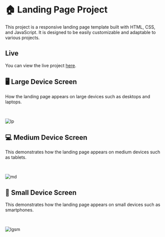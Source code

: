 
<h1>🏠 Landing Page Project</h1>
<p>
  This project is a responsive landing page template built with HTML, CSS, and JavaScript. It is designed to be easily customizable and adaptable to various projects.
</p>

## Live
<p>
  You can view the live project <a href="https://ayaosamaramadan.github.io/landing-page2">here</a>.
</p>
</div>

<h2>🖥️ Large Device Screen</h2>
<p>
  How the landing page appears on large devices such as
  desktops and laptops.
</p>
<br/>

![lp](https://github.com/user-attachments/assets/081f2e95-f73d-43c4-bcac-137fc103b00b)

<h2>💻 Medium Device Screen</h2>
<p>
  This demonstrates how the landing page appears on medium devices such as
  tablets.
</p>
<br/>

![md](https://github.com/user-attachments/assets/af40a3b4-69be-4f0d-87cc-e43b2242c543)


<h2>📱 Small Device Screen</h2>
  <p>
  This demonstrates how the landing page appears on small devices such as
  smartphones.
</p>
<br/>

![lgsm](https://github.com/user-attachments/assets/2fa60bfb-bd11-4f96-84f1-5eeea43e1758)

